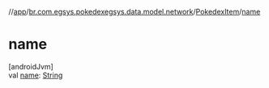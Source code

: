 //[app](../../../index.md)/[br.com.egsys.pokedexegsys.data.model.network](../index.md)/[PokedexItem](index.md)/[name](name.md)

# name

[androidJvm]\
val [name](name.md): [String](https://kotlinlang.org/api/latest/jvm/stdlib/kotlin/-string/index.html)
